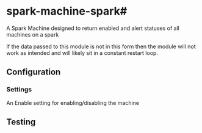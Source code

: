 # spark-machine-spark#
A Spark Machine designed to return enabled and alert statuses of all machines on a spark

If the data passed to this module is not in this form then the module will not work as intended and will likely sit in a constant restart loop.

## Configuration

### Settings

An Enable setting for enabling/disabling the machine

## Testing

